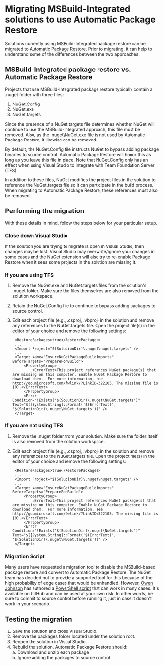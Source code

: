 # Migrating MSBuild-Integrated solutions to use Automatic Package Restore

Solutions currently using MSBuild-Integrated package restore can be migrated to [Automatic Package Restore](/consume/package-restore). Prior to migrating, it can help to understand some of the differences between the two approaches.

## MSBuild-Integrated package restore vs. Automatic Package Restore
Projects that use MSBuild-Integrated package restore typically contain a .nuget folder with three files:

1. NuGet.Config
1. NuGet.exe
1. NuGet.targets

Since the presence of a NuGet.targets file determines whether NuGet will continue to use the MSBuild-Integrated approach, this file must be removed. Also, as the .nuget\NuGet.exe file is not used by Automatic Package Restore, it likewise can be removed.

By default, the NuGet.Config file instructs NuGet to bypass adding package binaries to source control. Automatic Package Restore will honor this as long as you leave this file in place. Note that NuGet.Config only has an effect when using Visual Studio to integrate with Team Foundation Server (TFS).

In addition to these files, NuGet modifies the project files in the solution to reference the NuGet.targets file so it can participate in the build process. When migrating to Automatic Package Restore, these references must also be removed.

## Performing the migration

With these details in mind, follow the steps below for your particular setup.

### Close down Visual Studio
If the solution you are trying to migrate is open in Visual Studio, then changes may be lost. Visual Studio may overwrite/ignore your changes in some cases and the NuGet extension will also try to re-enable Package Restore when it sees some projects in the solution are missing it.

### If you are using TFS

1. Remove the NuGet.exe and NuGet.targets files from the solution's .nuget folder. Make sure the files themselves are also removed from the solution workspace.
2. Retain the NuGet.Config file to continue to bypass adding packages to source control.
3. Edit each project file (e.g., .csproj, .vbproj) in the solution and remove any references to the NuGet.targets file. Open the project file(s) in the editor of  your choice and remove the following settings:

        <RestorePackages>true</RestorePackages>  
        ...
        <Import Project="$(SolutionDir)\.nuget\nuget.targets" />  
        ...
        <Target Name="EnsureNuGetPackageBuildImports" BeforeTargets="PrepareForBuild">  
            <PropertyGroup>
                <ErrorText>This project references NuGet package(s) that are missing on this computer. Enable NuGet Package Restore to download them.  For more information, see http://go.microsoft.com/fwlink/?LinkID=322105. The missing file is {0}.</ErrorText>
            </PropertyGroup>
            <Error Condition="!Exists('$(SolutionDir)\.nuget\NuGet.targets')" Text="$([System.String]::Format('$(ErrorText)', '$(SolutionDir)\.nuget\NuGet.targets'))" />
        </Target>


### If you are not using TFS

1. Remove the .nuget folder from your solution. Make sure the folder itself is also removed from the solution workspace.
2. Edit each project file (e.g., .csproj, .vbproj) in the solution and remove any references to the NuGet.targets file. Open the project file(s) in the editor of  your choice and remove the following settings:

        <RestorePackages>true</RestorePackages>  
        ...
        <Import Project="$(SolutionDir)\.nuget\nuget.targets" />  
        ...
        <Target Name="EnsureNuGetPackageBuildImports" BeforeTargets="PrepareForBuild">  
            <PropertyGroup>
                <ErrorText>This project references NuGet package(s) that are missing on this computer. Enable NuGet Package Restore to download them.  For more information, see http://go.microsoft.com/fwlink/?LinkID=322105. The missing file is {0}.</ErrorText>
            </PropertyGroup>
            <Error Condition="!Exists('$(SolutionDir)\.nuget\NuGet.targets')" Text="$([System.String]::Format('$(ErrorText)', '$(SolutionDir)\.nuget\NuGet.targets'))" />
        </Target>

### Migration Script

Many users have requested a migration tool to disable the MSBuild-based package restore and convert to Automatic Package Restore. The NuGet team has decided not to provide a supported tool for this because of the high probability of edge cases that would be unhandled. However, [Owen Johnson](https://github.com/owen2) has authored a [PowerShell script](https://github.com/owen2/AutomaticPackageRestoreMigrationScript) that can work in many cases. It's available on GitHub and can be used at your own risk. In other words, be sure to commit to source control before running it, just in case it doesn't work in your scenario.

## Testing the migration

1. Save the solution and close Visual Studio.
1. Remove the packages folder located under the solution root.
1. Reopen the solution in Visual Studio.
1. Rebuild the solution. Automatic Package Restore should:  
    a. Download and unzip each package  
    b. Ignore adding the packages to source control
